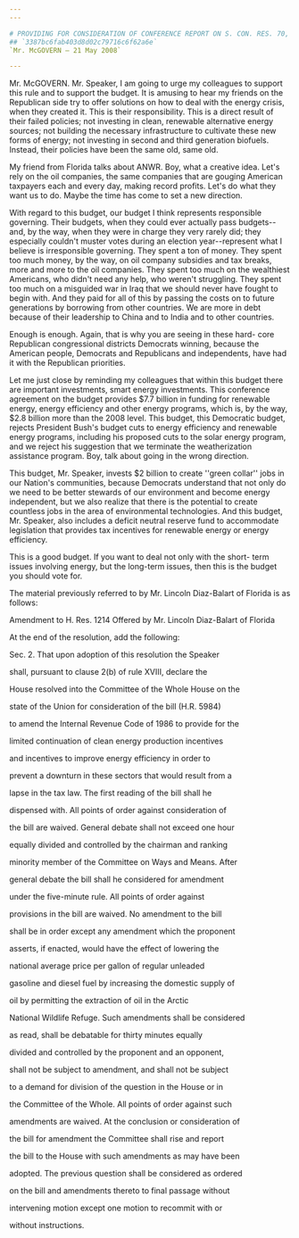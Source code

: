 ```yaml
---
---

# PROVIDING FOR CONSIDERATION OF CONFERENCE REPORT ON S. CON. RES. 70,  CONCURRENT RESOLUTION ON THE BUDGET FOR FISCAL YEAR 2009
## `3387bc6fab403d8d02c79716c6f62a6e`
`Mr. McGOVERN — 21 May 2008`

---
```



Mr. McGOVERN. Mr. Speaker, I am going to urge my colleagues to 
support this rule and to support the budget. It is amusing to hear my 
friends on the Republican side try to offer solutions on how to deal 
with the energy crisis, when they created it. This is their 
responsibility. This is a direct result of their failed policies; not 
investing in clean, renewable alternative energy sources; not building 
the necessary infrastructure to cultivate these new forms of energy; 
not investing in second and third generation biofuels. Instead, their 
policies have been the same old, same old.

My friend from Florida talks about ANWR. Boy, what a creative idea. 
Let's rely on the oil companies, the same companies that are gouging 
American taxpayers each and every day, making record profits. Let's do 
what they want us to do. Maybe the time has come to set a new 
direction.

With regard to this budget, our budget I think represents responsible 
governing. Their budgets, when they could ever actually pass budgets--
and, by the way, when they were in charge they very rarely did; they 
especially couldn't muster votes during an election year--represent 
what I believe is irresponsible governing. They spent a ton of money. 
They spent too much money, by the way, on oil company subsidies and tax 
breaks, more and more to the oil companies. They spent too much on the 
wealthiest Americans, who didn't need any help, who weren't struggling. 
They spent too much on a misguided war in Iraq that we should never 
have fought to begin with. And they paid for all of this by passing the 
costs on to future generations by borrowing from other countries. We 
are more in debt because of their leadership to China and to India and 
to other countries.

Enough is enough. Again, that is why you are seeing in these hard-
core Republican congressional districts Democrats winning, because the 
American people, Democrats and Republicans and independents, have had 
it with the Republican priorities.

Let me just close by reminding my colleagues that within this budget 
there are important investments, smart energy investments. This 
conference agreement on the budget provides $7.7 billion in funding for 
renewable energy, energy efficiency and other energy programs, which 
is, by the way, $2.8 billion more than the 2008 level. This budget, 
this Democratic budget, rejects President Bush's budget cuts to energy 
efficiency and renewable energy programs, including his proposed cuts 
to the solar energy program, and we reject his suggestion that we 
terminate the weatherization assistance program. Boy, talk about going 
in the wrong direction.

This budget, Mr. Speaker, invests $2 billion to create ''green 
collar'' jobs in our Nation's communities, because Democrats understand 
that not only do we need to be better stewards of our environment and 
become energy independent, but we also realize that there is the 
potential to create countless jobs in the area of environmental 
technologies. And this budget, Mr. Speaker, also includes a deficit 
neutral reserve fund to accommodate legislation that provides tax 
incentives for renewable energy or energy efficiency.

This is a good budget. If you want to deal not only with the short-
term issues involving energy, but the long-term issues, then this is 
the budget you should vote for.

The material previously referred to by Mr. Lincoln Diaz-Balart of 
Florida is as follows:

Amendment to H. Res. 1214 Offered by Mr. Lincoln Diaz-Balart of Florida




 At the end of the resolution, add the following:



 Sec. 2. That upon adoption of this resolution the Speaker 


 shall, pursuant to clause 2(b) of rule XVIII, declare the 


 House resolved into the Committee of the Whole House on the 


 state of the Union for consideration of the bill (H.R. 5984) 


 to amend the Internal Revenue Code of 1986 to provide for the 


 limited continuation of clean energy production incentives 


 and incentives to improve energy efficiency in order to 


 prevent a downturn in these sectors that would result from a 


 lapse in the tax law. The first reading of the bill shall he 


 dispensed with. All points of order against consideration of 


 the bill are waived. General debate shall not exceed one hour 


 equally divided and controlled by the chairman and ranking 


 minority member of the Committee on Ways and Means. After 


 general debate the bill shall he considered for amendment 


 under the five-minute rule. All points of order against 


 provisions in the bill are waived. No amendment to the bill 


 shall be in order except any amendment which the proponent 


 asserts, if enacted, would have the effect of lowering the 


 national average price per gallon of regular unleaded 


 gasoline and diesel fuel by increasing the domestic supply of 


 oil by permitting the extraction of oil in the Arctic 


 National Wildlife Refuge. Such amendments shall be considered 


 as read, shall be debatable for thirty minutes equally 


 divided and controlled by the proponent and an opponent, 


 shall not be subject to amendment, and shall not be subject 


 to a demand for division of the question in the House or in 


 the Committee of the Whole. All points of order against such 


 amendments are waived. At the conclusion or consideration of 


 the bill for amendment the Committee shall rise and report 


 the bill to the House with such amendments as may have been 


 adopted. The previous question shall be considered as ordered 


 on the bill and amendments thereto to final passage without 


 intervening motion except one motion to recommit with or 


 without instructions.